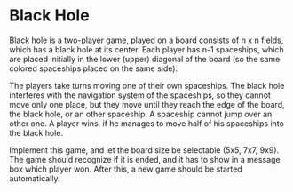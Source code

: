 # Black Hole

Black hole is a two-player game, played on a board consists of n x n fields, which has a black hole at
its center. Each player has n-1 spaceships, which are placed initially in the lower (upper) diagonal of
the board (so the same colored spaceships placed on the same side).

The players take turns moving one of their own spaceships. The black hole interferes with the
navigation system of the spaceships, so they cannot move only one place, but they move until they
reach the edge of the board, the black hole, or an other spaceship. A spaceship cannot jump over an
other one. A player wins, if he manages to move half of his spaceships into the black hole.

Implement this game, and let the board size be selectable (5x5, 7x7, 9x9). The game should recognize
if it is ended, and it has to show in a message box which player won. After this, a new game should
be started automatically.
